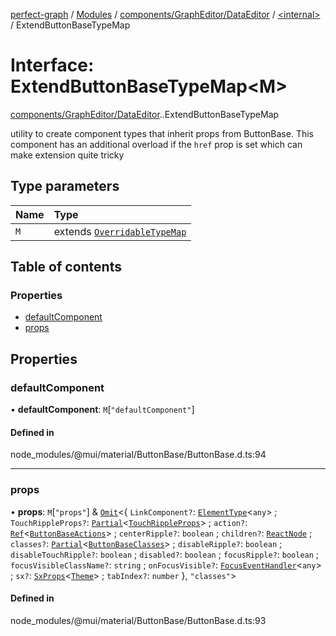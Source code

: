 [perfect-graph](../README.md) / [Modules](../modules.md) / [components/GraphEditor/DataEditor](../modules/components_GraphEditor_DataEditor.md) / [<internal\>](../modules/components_GraphEditor_DataEditor._internal_.md) / ExtendButtonBaseTypeMap

# Interface: ExtendButtonBaseTypeMap<M\>

[components/GraphEditor/DataEditor](../modules/components_GraphEditor_DataEditor.md).[<internal>](../modules/components_GraphEditor_DataEditor._internal_.md).ExtendButtonBaseTypeMap

utility to create component types that inherit props from ButtonBase.
This component has an additional overload if the `href` prop is set which
can make extension quite tricky

## Type parameters

| Name | Type |
| :------ | :------ |
| `M` | extends [`OverridableTypeMap`](components_GraphEditor_DataEditor._internal_.OverridableTypeMap.md) |

## Table of contents

### Properties

- [defaultComponent](components_GraphEditor_DataEditor._internal_.ExtendButtonBaseTypeMap.md#defaultcomponent)
- [props](components_GraphEditor_DataEditor._internal_.ExtendButtonBaseTypeMap.md#props)

## Properties

### defaultComponent

• **defaultComponent**: `M`[``"defaultComponent"``]

#### Defined in

node_modules/@mui/material/ButtonBase/ButtonBase.d.ts:94

___

### props

• **props**: `M`[``"props"``] & [`Omit`](../modules/components_ClusterNodeContainer._internal_.md#omit)<{ `LinkComponent?`: [`ElementType`](../modules/components_GraphEditor_DataEditor._internal_.md#elementtype)<`any`\> ; `TouchRippleProps?`: [`Partial`](../modules/components_ClusterNodeContainer._internal_.md#partial)<[`TouchRippleProps`](../modules/components_GraphEditor_DataEditor._internal_.md#touchrippleprops)\> ; `action?`: [`Ref`](../modules/components_Container._internal_.md#ref)<[`ButtonBaseActions`](components_GraphEditor_DataEditor._internal_.ButtonBaseActions.md)\> ; `centerRipple?`: `boolean` ; `children?`: [`ReactNode`](../modules/components_ClusterNodeContainer._internal_.md#reactnode) ; `classes?`: [`Partial`](../modules/components_ClusterNodeContainer._internal_.md#partial)<[`ButtonBaseClasses`](components_GraphEditor_DataEditor._internal_.ButtonBaseClasses.md)\> ; `disableRipple?`: `boolean` ; `disableTouchRipple?`: `boolean` ; `disabled?`: `boolean` ; `focusRipple?`: `boolean` ; `focusVisibleClassName?`: `string` ; `onFocusVisible?`: [`FocusEventHandler`](../modules/components_Container._internal_.md#focuseventhandler)<`any`\> ; `sx?`: [`SxProps`](../modules/components_GraphEditor_DataEditor._internal_.md#sxprops)<[`Theme`](components_GraphEditor_DataEditor._internal_.Theme.md)\> ; `tabIndex?`: `number`  }, ``"classes"``\>

#### Defined in

node_modules/@mui/material/ButtonBase/ButtonBase.d.ts:93
